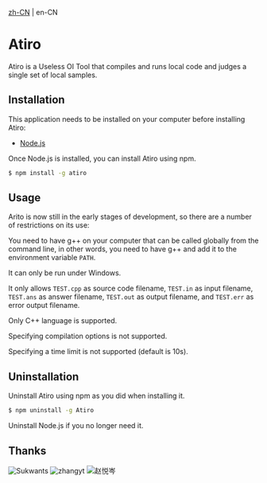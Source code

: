 [zh-CN](./README.md) | en-CN

# Atiro

Atiro is a Useless OI Tool that compiles and runs local code and judges a single set of local samples.

## Installation

This application needs to be installed on your computer before installing Atiro:

  - [Node.js](https://nodejs.org/)

Once Node.js is installed, you can install Atiro using npm.

```bash
$ npm install -g atiro
```

## Usage

Arito is now still in the early stages of development, so there are a number of restrictions on its use:

You need to have g++ on your computer that can be called globally from the command line, in other words, you need to have g++ and add it to the environment variable ``PATH``.

It can only be run under Windows.

It only allows ``TEST.cpp`` as source code filename, ``TEST.in`` as input filename, ``TEST.ans`` as answer filename, ``TEST.out`` as output filename, and ``TEST.err`` as error output filename.

Only C++ language is supported.

Specifying compilation options is not supported.

Specifying a time limit is not supported (default is $10\mathrm{s}$).

## Uninstallation

Uninstall Atiro using npm as you did when installing it.

```bash
$ npm uninstall -g Atiro
```

Uninstall Node.js if you no longer need it.

## Thanks

![Sukwants](https://avatars.githubusercontent.com/u/95968907?s=64&v=4) ![zhangyt](https://avatars.githubusercontent.com/u/115882588?s=64&v=4) ![赵悦岑](https://avatars.githubusercontent.com/u/96607031?s=64&v=4)
